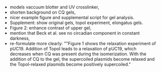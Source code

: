 
* models vaccuum blotter and UV crosslinker,
* shorten background on CQ gels,
* nicer example figure and supplemental script for gel analysis.
* Supplement: show original gels, topoI experiment, elongatus
gels.
* Figure 2: enhance contrast of upper gel,
* mention that Beck et al. see no circadian component
in constant darkness,
* re-formulate more clearly:
""Figure 1 shows the relaxation experiment of pUC19. Addition of TopoI leads to a relaxation of pUC19, which decreases when CQ was present during the isomerization. With the addition of CQ to the gel, the supercoiled plasmids become relaxed and the TopoI-relaxed plasmids become positively supercoiled."

